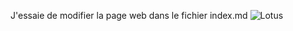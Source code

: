 J'essaie de modifier la page web dans le fichier index.md
![Lotus](http://www.site-du-jour.com/images2018/dossiers/lotus.jpg)

